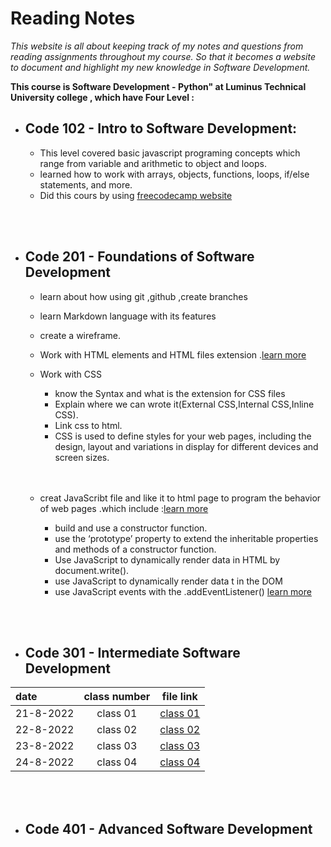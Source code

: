 # Reading Notes
_This website is all about keeping track of my notes and questions from reading assignments throughout my course. So that it becomes a website to document and highlight my new knowledge in Software Development._


**This course is Software Development - Python" at Luminus Technical University college , which have Four Level :**


* ## Code 102 - Intro to Software Development:
    * This level covered basic javascript programing concepts which range from variable and arithmetic to object and loops.
    * learned how to work with arrays, objects, functions, loops, if/else statements, and more.
    * Did this cours by using [freecodecamp website](https://www.freecodecamp.org/learn/javascript-algorithms-and-data-structures/)

<br>
<br> 


* ## Code 201 - Foundations of Software Development
    * learn about how using git ,github ,create branches 
    * learn Markdown language with its features
    * create a wireframe.
    * Work with HTML elements and HTML files extension .[learn more ](https://www.w3schools.com/html/html_intro.asp)
    * Work with CSS
         *  know the Syntax and what is the extension for CSS files
         * Explain where we can wrote it(External CSS,Internal CSS,Inline CSS).
         * Link css to html.
         *  CSS is used to define styles for your web pages, including the design, layout and variations in display for different devices and screen sizes.
         <br> 
         <br>

    *   creat JavaScribt file and like it to html page to program the behavior of web pages .which include :[learn more ](https://www.w3schools.com/js/default.asp)
          * build and use a constructor function.
          * use the ‘prototype’ property to extend the inheritable properties and methods of a constructor function. 
          * Use JavaScript to dynamically render data in HTML by document.write().
          * use JavaScript to dynamically render data t in the DOM
          * use JavaScript events with the .addEventListener() [learn more ](https://www.w3schools.com/html/html_intro.asphttps://www.javatpoint.com/javascript-events)


<br>
<br> 

* ## Code 301 - Intermediate Software Development
 | date              |     class number|     file link                   |
| :---               |    :----:       |     ---                         |  
| 21-8-2022          |   class 01      |[class 01 ](./class01/class01.md)|
| 22-8-2022          |  class 02       |[class 02 ](./class02/class02.md)|   
| 23-8-2022          |  class 03      |[class 03 ](./class03/class03.md) |
| 24-8-2022          |  class 04      |[class 04 ](./class04/class04.md)|


<br>
<br> 

* ## Code 401 - Advanced Software Development

<br>
<br> 


